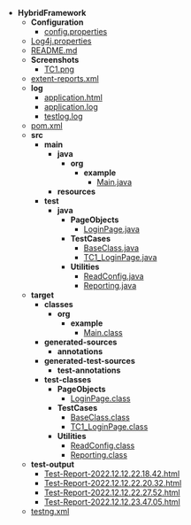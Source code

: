 - __HybridFramework__
   - __Configuration__
     - [config.properties](Configuration/config.properties)
   - [Log4j.properties](Log4j.properties)
   - [README.md](README.md)
   - __Screenshots__
     - [TC1.png](Screenshots/TC1.png)
   - [extent\-reports.xml](extent-reports.xml)
   - __log__
     - [application.html](log/application.html)
     - [application.log](log/application.log)
     - [testlog.log](log/testlog.log)
   - [pom.xml](pom.xml)
   - __src__
     - __main__
       - __java__
         - __org__
           - __example__
             - [Main.java](src/main/java/org/example/Main.java)
       - __resources__
     - __test__
       - __java__
         - __PageObjects__
           - [LoginPage.java](src/test/java/PageObjects/LoginPage.java)
         - __TestCases__
           - [BaseClass.java](src/test/java/TestCases/BaseClass.java)
           - [TC1\_LoginPage.java](src/test/java/TestCases/TC1_LoginPage.java)
         - __Utilities__
           - [ReadConfig.java](src/test/java/Utilities/ReadConfig.java)
           - [Reporting.java](src/test/java/Utilities/Reporting.java)
   - __target__
     - __classes__
       - __org__
         - __example__
           - [Main.class](target/classes/org/example/Main.class)
     - __generated\-sources__
       - __annotations__
     - __generated\-test\-sources__
       - __test\-annotations__
     - __test\-classes__
       - __PageObjects__
         - [LoginPage.class](target/test-classes/PageObjects/LoginPage.class)
       - __TestCases__
         - [BaseClass.class](target/test-classes/TestCases/BaseClass.class)
         - [TC1\_LoginPage.class](target/test-classes/TestCases/TC1_LoginPage.class)
       - __Utilities__
         - [ReadConfig.class](target/test-classes/Utilities/ReadConfig.class)
         - [Reporting.class](target/test-classes/Utilities/Reporting.class)
   - __test\-output__
     - [Test\-Report\-2022.12.12.22.18.42.html](test-output/Test-Report-2022.12.12.22.18.42.html)
     - [Test\-Report\-2022.12.12.22.20.32.html](test-output/Test-Report-2022.12.12.22.20.32.html)
     - [Test\-Report\-2022.12.12.22.27.52.html](test-output/Test-Report-2022.12.12.22.27.52.html)
     - [Test\-Report\-2022.12.12.23.47.05.html](test-output/Test-Report-2022.12.12.23.47.05.html)
   - [testng.xml](testng.xml)

